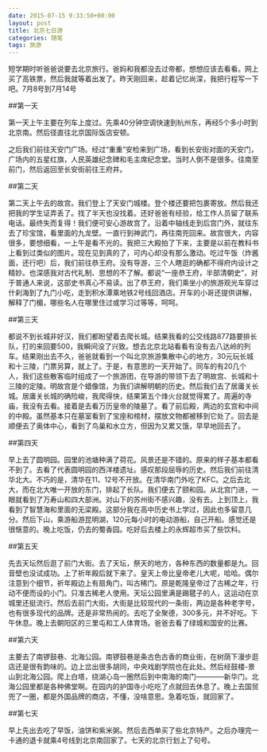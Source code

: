 ```yaml
---
date: 2015-07-15 9:33:50+00:00
layout: post
title: 北京七日游
categories: 随笔
tags: 旅游
---
```


短学期时听爸爸说要去北京旅行。爸妈和我都没去过帝都，想想应该去看看。网上买了高铁票，然后我就等着出发了。昨天刚回来，趁着记忆尚深，我把行程写一下吧。7月8号到7月14号

##第一天

第一天上午主要在列车上度过。先乘40分钟空调快速到杭州东，再经5个多小时到北京南。然后径直往北京国际饭店安顿。

之后我们前往天安门广场。经过“重重”安检来到广场，看到长安街对面的天安门，广场内的五星红旗，人民英雄纪念碑和毛主席纪念堂。当时人倒不是很多。往南至前门，然后返回至长安街前往王府井。

##第二天

第二天上午去的故宫。我们登上了天安门城楼。登个楼还要把包裹寄放。然后我还把我的学生证弄丢了。找了半天也没找着。还好爸爸有经验，给工作人员留了联系电话。最终失而复得！我们便可安心游故宫了。沿着中轴线走到后宫门外，就往东去了珍宝馆，看里面的九龙壁。一直行到神武门，再往南兜回来。故宫很大，内容很多，要想细看，一上午是看不光的。我把三大殿拍了下来，主要是以前在教科书上看到过类似的图片。现在见到真的了，可内心却没有那么激动。吃过午饭（炸酱面，还行吧）后，我们前往恭王府。没有导游，三个人瞎逛的确都不得府内设计之精妙。也深感我对古代礼制、思想的不了解。都说“一座恭王府，半部清朝史”，对于普通人来说，这部史书真心不易读。出了恭王府，我们乘坐小的旅游观光车穿过什刹海到了九门小吃，走到积水潭乘地铁2号线回酒店。开车的小哥还提供讲解，解释了门楣，哪些名人在哪里住过或学习过等等，呵呵。

##第三天

都说不到长城非好汉，我们都盼望着去爬长城。结果我看的公交线路877路要排长队，打的来回要500，我瞬间没了兴致。想去北京北站看看有没有去八达岭的列车。结果刚出去不久，爸爸就看到一个叫北京旅游集散中心的地方，30元玩长城和十三陵，门票另算，就上了。于是，有意思的一天开始了。同车的有20几个人，我们这些散客临时组成了一个旅游团，在导游的带领下去了明故宫、长城和十三陵的定陵。明故宫是个蜡像馆，为我们讲解明朝的历史。然后我们去了居庸关长城。居庸关长城的确险峻，我爬得快，结果第五个烽火台就觉得累了。周遍的寺庙，我没有去看。接着是去看万历皇帝的陵墓了。看了前后殿，两边的玄宫和中间的中殿。虽然基本只在墓室看到了宝座和棺材，摆放文物都被移到它处了。回去是顺便去了奥体中心，看到了鸟巢和水立方，但因为又累又饿，早早地回去了。

##第四天

早上去了圆明园。园里的池塘种满了荷花。风景还是不错的。原来的样子基本都看不到了。去看了代表圆明园的西洋楼遗址。感叹那段屈辱的历史。然后我们前往清华北大。不巧的是，清华在11、12号不开放。在清华南门外吃了KFC。之后去北大，而在北大唯一开放的东门，排起了长队。我们便去了颐和园。从北宫门进，一眼就看到了万寿山和四大部洲。对山下的苏州街不感兴趣，没有去。上到顶上，我看到了智慧海和里面的无梁殿。这部分我在高中历史书上学过，因此也多留意几分。然后下山，乘游船游昆明湖，120元每小时的电动游船，自己开船。感觉还是很惬意的。晚上吃饭，仍去的蜀香园。吃好后去楼上的永辉超市买了些饮料。

##第五天

先去天坛然后逛了前门大街。去了天坛，祭天的地方，各种东西的数量都是九。回音壁也没试成功。上了祈年殿后就下来了。皇天上帝比皇帝老儿大呢，哈哈。偶尔注意到个细节，祈年殿边上有扇角门，叫古稀门。原是乾隆皇帝过了古稀之年，行动不便而设的小门。只准古稀老人使用。天坛公园里满是踢毽子的人，这运动在京城里还挺流行。然后去前门大街。大街是比较现代的一条街，两边是各种老字号，也有很多现代的品牌。还是非常热闹的。去吃了全聚德，300多元，并不好吃。下午休息。晚上去朝阳区的三里屯和工人体育场。爸爸去看了绿城和国安的比赛。

##第六天

主要去了南锣鼓巷、北海公园。南锣鼓巷是条古色古香的商业街，在树荫下漫步逛店还是很有韵味的。边上岔出很多胡同，中央戏剧学院也在此处。然后经鼓楼-景山到北海公园。爬上白塔，绕湖心岛一圈然后到中南海的南门————新华门。北海公园里都是各种佛堂啊。在园内的护国寺小吃吃了点就回去休息了。晚上去国贸兜了一圈，都是外国品牌的商店，不懂，没啥意思。急着吃饭，就回家了。

##第七天

早上先出去吃了早饭，油饼和紫米粥。然后去西单买了些北京特产。之后办理完一卡通的退卡就乘4号线到北京南回家了。七天的北京行划上了句号。






